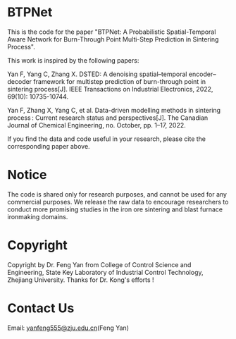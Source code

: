 # BTPNet
This is the code for the paper "BTPNet: A Probabilistic Spatial-Temporal Aware Network for
Burn-Through Point Multi-Step Prediction in Sintering Process".

This work is inspired by the following papers:

Yan F, Yang C, Zhang X. DSTED: A denoising spatial–temporal encoder–decoder framework for multistep prediction of burn-through point in sintering process[J]. IEEE Transactions on Industrial Electronics, 2022, 69(10): 10735-10744.

Yan F, Zhang X, Yang C, et al. Data-driven modelling methods in sintering process : Current research status and perspectives[J]. The Canadian Journal of Chemical Engineering, no. October, pp. 1–17, 2022.

If you find the data and code useful in your research, please cite the corresponding paper above.

# Notice 
The code is shared only for research purposes, and cannot be used for any commercial purposes. We release the raw data to encourage researchers to conduct more promising studies in the iron ore sintering and blast furnace ironmaking domains.

# Copyright
 Copyright by Dr. Feng Yan from College of Control Science and Engineering, State Key Laboratory of Industrial Control Technology, Zhejiang University. Thanks for Dr. Kong's efforts !

# Contact Us
Email: yanfeng555@zju.edu.cn(Feng Yan)
